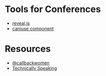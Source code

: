 # Tools for Conferences

- [reveal.js](https://github.com/hakimel/reveal.js/)
- [caniuse component](https://github.com/una/caniuse-component)

# Resources

- [@callbackwomen](https://mobile.twitter.com/callbackwomen?lang=en)
- [Technically Speaking](https://tinyletter.com/techspeak)
